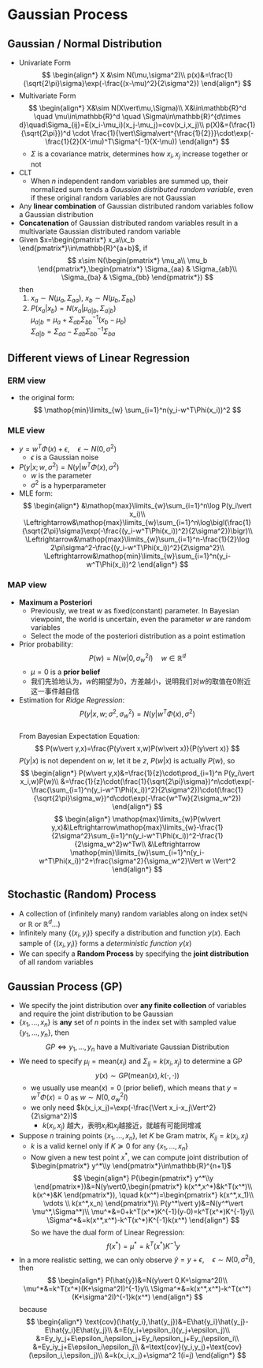 # Gaussian Process

## Gaussian / Normal Distribution

- Univariate Form
  $$
    \begin{align*}
        X &\sim N(\mu,\sigma^2)\\
        p(x)&=\frac{1}{\sqrt{2\pi}\sigma}\exp(-\frac{(x-\mu)^2}{2\sigma^2})
    \end{align*}
  $$
- Multivariate Form
  $$
    \begin{align*}
        X&\sim N(X\vert\mu,\Sigma)\\
        X&\in\mathbb{R}^d \quad \mu\in\mathbb{R}^d \quad \Sigma\in\mathbb{R}^{d\times d}\quad\Sigma_{ij}=E(x_i-\mu_i)(x_j-\mu_j)=cov(x_i,x_j)\\
        p(X)&=(\frac{1}{\sqrt{2\pi}})^d \cdot \frac{1}{\vert\Sigma\vert^{\frac{1}{2}}}\cdot\exp(-\frac{1}{2}(X-\mu)^T\Sigma^{-1}(X-\mu))
    \end{align*}
  $$
  - $\Sigma$ is a covariance matrix, determines how $x_i,x_j$ increase together or not
- CLT
  - When $n$ independent random variables are summed up, their normalized sum tends a _Gaussian distributed random variable_, even if these original random variables are not Gaussian
- Any **linear combination** of Gaussian distributed random variables follow a Gaussian distribution
- **Concatenation** of Gaussian distributed random variables result in a multivariate Gaussian distributed random variable
- Given $x=\begin{pmatrix*}
    x_a\\x_b
\end{pmatrix*}\in\mathbb{R}^{a+b}$, if
  $$
    x\sim N(\begin{pmatrix*}
        \mu_a\\ \mu_b
    \end{pmatrix*},\begin{pmatrix*}
        \Sigma_{aa} & \Sigma_{ab}\\
        \Sigma_{ba} & \Sigma_{bb}
    \end{pmatrix*})
  $$
  then
  1. $x_a \sim N(\mu_a,\Sigma_{aa})$, $x_b \sim N(\mu_b,\Sigma_{bb})$
  2. $P(x_a\vert x_b)=N(x_a \vert \mu_{a\vert b}, \Sigma_{a\vert b})$  
   $\mu_{a\vert b}=\mu_a+\Sigma_{ab}\Sigma_{bb}^{-1}(x_b-\mu_b)$  
   $\Sigma_{a\vert b}=\Sigma_{aa}-\Sigma_{ab}\Sigma_{bb}^{-1}\Sigma_{ba}$

## Different views of Linear Regression

### ERM view

- the original form:
  $$
    \mathop{min}\limits_{w} \sum_{i=1}^n(y_i-w^T\Phi(x_i))^2
  $$

### MLE view

- $y=w^T\Phi(x)+\epsilon,\quad\epsilon\sim N(0,\sigma^2)$
  - $\epsilon$ is a Gaussian noise
- $P(y\vert x;w,\sigma^2)=N(y|w^T\Phi(x),\sigma^2)$
  - $w$ is the parameter
  - $\sigma^2$ is a hyperparameter
- MLE form:
  $$
    \begin{align*}
        &\mathop{max}\limits_{w}\sum_{i=1}^n\log P(y_i\vert x_i)\\
        \Leftrightarrow&\mathop{max}\limits_{w}\sum_{i=1}^n\log\bigl(\frac{1}{\sqrt{2\pi}\sigma}\exp(-\frac{(y_i-w^T\Phi(x_i))^2}{2\sigma^2})\bigr)\\
        \Leftrightarrow&\mathop{max}\limits_{w}\sum_{i=1}^n-\frac{1}{2}\log 2\pi\sigma^2-\frac{(y_i-w^T\Phi(x_i))^2}{2\sigma^2}\\
        \Leftrightarrow&\mathop{min}\limits_{w}\sum_{i=1}^n(y_i-w^T\Phi(x_i))^2
    \end{align*}
  $$

### MAP view

- **Maximum a Posteriori**
  - Previously, we treat $w$ as fixed(constant) parameter. In Bayesian viewpoint, the world is uncertain, even the parameter $w$ are random variables
  - Select the mode of the posteriori distribution as a point estimation
- Prior probability:
  $$
    P(w)=N(w\vert0,\sigma_w^2 I)\quad w\in\mathbb{R}^d
  $$
  - $\mu=0$ is a **prior belief**
  - 我们先验地认为，$w$的期望为0，方差越小，说明我们对$w$的取值在0附近这一事件越自信
- Estimation for _Ridge Regression_:
  $$
    P(y\vert x,w;\sigma^2,\sigma_w^2)=N(y\vert w^T\Phi(x),\sigma^2)
  $$  
  From Bayesian Expectation Equation:
  $$
    P(w\vert y,x)=\frac{P(y\vert x,w)P(w\vert x)}{P(y\vert x)}
  $$
  $P(y|x)$ is not dependent on $w$, let it be $z$, $P(w\vert x)$ is actually $P(w)$, so
  $$
    \begin{align*}
        P(w\vert y,x)&=\frac{1}{z}\cdot\prod_{i=1}^n P(y_i\vert x_i,w)P(w)\\
        &=\frac{1}{z}\cdot(\frac{1}{\sqrt{2\pi}\sigma})^n\cdot\exp(-\frac{\sum_{i=1}^n(y_i-w^T\Phi(x_i))^2}{2\sigma^2})\cdot(\frac{1}{\sqrt{2\pi}\sigma_w})^d\cdot\exp(-\frac{w^Tw}{2\sigma_w^2})
    \end{align*}
  $$
  $$
    \begin{align*}
        \mathop{max}\limits_{w}P(w\vert y,x)&\Leftrightarrow\mathop{max}\limits_{w}-\frac{1}{2\sigma^2}\sum_{i=1}^n(y_i-w^T\Phi(x_i))^2-\frac{1}{2\sigma_w^2}w^Tw\\
        &\Leftrightarrow \mathop{min}\limits_{w}\sum_{i=1}^n(y_i-w^T\Phi(x_i))^2+\frac{\sigma^2}{\sigma_w^2}\Vert w \Vert^2
    \end{align*}
  $$

## Stochastic (Random) Process

- A collection of (infinitely many) random variables along on index set($\mathbb{N}$ or $\mathbb{R}$ or $\mathbb{R}^d$...)
- Infinitely many $\{(x_i,y_i)\}$ specify a distribution and function $y(x)$. Each sample of $\{(x_i,y_i)\}$ forms a _deterministic function_ $y(x)$
- We can specify a **Random Process** by specifying the **joint distribution** of all random variables

## Gaussian Process (GP)

- We specify the joint distribution over **any finite collection** of variables and require the joint distribution to be Gaussian
- $\{x_1,\dots,x_n\}$ is **any** set of $n$ points in the index set with sampled value $\{y_1,\dots,y_n\}$, then
  $$
    GP \Leftrightarrow y_1,\dots,y_n \text{ have a Multivariate Gaussian Distribution}
  $$
- We need to specify $\mu_i=\text{mean}(x_i)$ and $\Sigma_{ij}=k(x_i,x_j)$ to determine a GP
  $$
    y(x)\sim GP(\text{mean}(x),k(\cdot,\cdot))
  $$
  - we usually use $\text{mean}(x)=0$ (prior belief), which means that $y=w^T\Phi(x)=0$ as $w\sim N(0,\sigma_w^2I)$
  - we only need $k(x_i,x_j)=\exp(-\frac{\Vert x_i-x_j\Vert^2}{2\sigma^2})$
    - $k(x_i,x_j)$ 越大，表明$x_i$和$x_j$越接近，就越有可能同增减
- Suppose $n$ training points $\{x_1,\dots,x_n\}$, let $K$ be Gram matrix, $K_{ij}=k(x_i,x_j)$  
  - $k$ is a valid kernel only if $K\succeq0$ for any $\{x_1,\dots,x_n\}$  
  - Now given a new test point $x^*$, we can compute joint distribution of $\begin{pmatrix*}
    y^*\\y
  \end{pmatrix*}\in\mathbb{R}^{n+1}$
  $$
    \begin{align*}
        P(\begin{pmatrix*}
            y^*\\y
        \end{pmatrix*})&=N(y\vert0,\begin{pmatrix*}
            k(x^*,x^*)&k^T(x^*)\\
            k(x^*)&K
        \end{pmatrix*}), \quad k(x^*)=\begin{pmatrix*}
            k(x^*,x_1)\\ \vdots \\ k(x^*,x_n)
        \end{pmatrix*}\\
        P(y^*\vert y)&=N(y^*\vert \mu^*,\Sigma^*)\\
        \mu^*&=0+k^T(x^*)K^{-1}(y-0)=k^T(x^*)K^{-1}y\\
        \Sigma^*&=k(x^*,x^*)-k^T(x^*)K^{-1}k(x^*)
    \end{align*}
  $$
  So we have the dual form of Linear Regression:
  $$
    f(x^*)=\mu^*=k^T(x^*)K^{-1}y
  $$
- In a more realistic setting, we can only observe $\hat{y}=y+\epsilon,\quad \epsilon\sim N(0,\sigma^2I)$, then
  $$
    \begin{align*}
        P(\hat{y})&=N(y\vert 0,K+\sigma^2I)\\
        \mu^*&=k^T(x^*)(K+\sigma^2I)^{-1}y\\
        \Sigma^*&=k(x^*,x^*)-k^T(x^*)(K+\sigma^2I)^{-1}k(x^*)
    \end{align*}
  $$
  because
  $$
    \begin{align*}
        \text{cov}(\hat{y_i},\hat{y_j})&=E\hat{y_i}\hat{y_j}-E\hat{y_i}E\hat{y_j}\\
        &=E(y_i+\epsilon_i)(y_j+\epsilon_j)\\
        &=Ey_iy_j+E\epsilon_i\epsilon_j+Ey_i\epsilon_j+Ey_j\epsilon_i\\
        &=Ey_iy_j+E\epsilon_i\epsilon_j\\
        &=\text{cov}(y_i,y_j)+\text{cov}(\epsilon_i,\epsilon_j)\\
        &=k(x_i,x_j)+\sigma^2 1(i=j)
    \end{align*}
  $$
